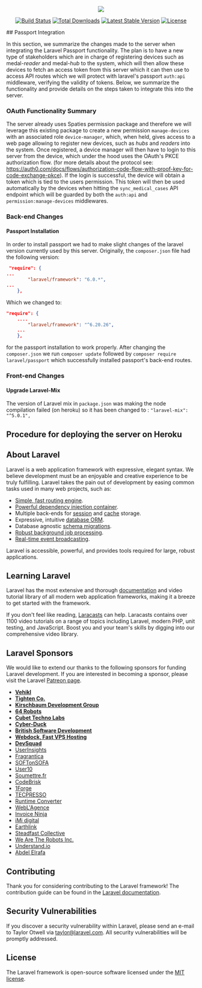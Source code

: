 <p align="center"><img src="https://laravel.com/assets/img/components/logo-laravel.svg"></p>

<p align="center">
<a href="https://travis-ci.org/laravel/framework"><img src="https://travis-ci.org/laravel/framework.svg" alt="Build Status"></a>
<a href="https://packagist.org/packages/laravel/framework"><img src="https://poser.pugx.org/laravel/framework/d/total.svg" alt="Total Downloads"></a>
<a href="https://packagist.org/packages/laravel/framework"><img src="https://poser.pugx.org/laravel/framework/v/stable.svg" alt="Latest Stable Version"></a>
<a href="https://packagist.org/packages/laravel/framework"><img src="https://poser.pugx.org/laravel/framework/license.svg" alt="License"></a>
</p>
## Passport Integration

In this section, we summarize the changes made to the server when integrating the Laravel Passport functionality. The plan is to have a new type of stakeholders which are in charge of registering devices such as medal-*reader* and medal-*hub* to the system, which will then allow these devices to fetch an access token from this server which it can then use to access API routes which we will protect with laravel's passport `auth:api` middleware, verifying the validity of tokens. Below, we summarize the functionality and provide details on the steps taken to integrate this into the server. 

### OAuth Functionality Summary

The server already uses Spaties permission package and therefore we will leverage this existing package to create a new permission `manage-devices` with an associated role `device-manager`, which, when held, gives access to a web page allowing to register new devices, such as *hubs* and *readers* into the system. Once registered, a device manager will then have to login to this server from the device, which under the hood uses the OAuth's PKCE authorization flow. (for more details about the protocol see: https://auth0.com/docs/flows/authorization-code-flow-with-proof-key-for-code-exchange-pkce). If the login is successful, the device will obtain a token which is tied to the users permission. This token will then be used automatically by the devices when hitting the `sync_medical_cases` API endpoint which will be guarded by both the `auth:api` and `permission:manage-devices` middlewares. 

### Back-end Changes

#### Passport Installation

In order to install passport we had to make slight changes of the laravel version currently used by this server. Originally, the `composer.json` file had the following version:

```json
 "require": {
...
        "laravel/framework": "6.0.*",
...
    },
```

Which we changed to: 

```json
"require": {
    ....
        "laravel/framework": "^6.20.26",
    ...
    },
```

for the passport installation to work properly. After changing the `composer.json` we run `composer update` followed by `composer require laravel/passport` which successfully installed passport's back-end routes.







### Front-end Changes

#### Upgrade Laravel-Mix

The version of Laravel mix in `package.json` was making the node compilation failed (on heroku) so it has been changed to : `"laravel-mix": "^5.0.1",` 

## Procedure for deploying the server on Heroku



## About Laravel

Laravel is a web application framework with expressive, elegant syntax. We believe development must be an enjoyable and creative experience to be truly fulfilling. Laravel takes the pain out of development by easing common tasks used in many web projects, such as:

- [Simple, fast routing engine](https://laravel.com/docs/routing).
- [Powerful dependency injection container](https://laravel.com/docs/container).
- Multiple back-ends for [session](https://laravel.com/docs/session) and [cache](https://laravel.com/docs/cache) storage.
- Expressive, intuitive [database ORM](https://laravel.com/docs/eloquent).
- Database agnostic [schema migrations](https://laravel.com/docs/migrations).
- [Robust background job processing](https://laravel.com/docs/queues).
- [Real-time event broadcasting](https://laravel.com/docs/broadcasting).

Laravel is accessible, powerful, and provides tools required for large, robust applications.

## Learning Laravel

Laravel has the most extensive and thorough [documentation](https://laravel.com/docs) and video tutorial library of all modern web application frameworks, making it a breeze to get started with the framework.

If you don't feel like reading, [Laracasts](https://laracasts.com) can help. Laracasts contains over 1100 video tutorials on a range of topics including Laravel, modern PHP, unit testing, and JavaScript. Boost you and your team's skills by digging into our comprehensive video library.

## Laravel Sponsors

We would like to extend our thanks to the following sponsors for funding Laravel development. If you are interested in becoming a sponsor, please visit the Laravel [Patreon page](https://patreon.com/taylorotwell).

- **[Vehikl](https://vehikl.com/)**
- **[Tighten Co.](https://tighten.co)**
- **[Kirschbaum Development Group](https://kirschbaumdevelopment.com)**
- **[64 Robots](https://64robots.com)**
- **[Cubet Techno Labs](https://cubettech.com)**
- **[Cyber-Duck](https://cyber-duck.co.uk)**
- **[British Software Development](https://www.britishsoftware.co)**
- **[Webdock, Fast VPS Hosting](https://www.webdock.io/en)**
- **[DevSquad](https://devsquad.com)**
- [UserInsights](https://userinsights.com)
- [Fragrantica](https://www.fragrantica.com)
- [SOFTonSOFA](https://softonsofa.com/)
- [User10](https://user10.com)
- [Soumettre.fr](https://soumettre.fr/)
- [CodeBrisk](https://codebrisk.com)
- [1Forge](https://1forge.com)
- [TECPRESSO](https://tecpresso.co.jp/)
- [Runtime Converter](http://runtimeconverter.com/)
- [WebL'Agence](https://weblagence.com/)
- [Invoice Ninja](https://www.invoiceninja.com)
- [iMi digital](https://www.imi-digital.de/)
- [Earthlink](https://www.earthlink.ro/)
- [Steadfast Collective](https://steadfastcollective.com/)
- [We Are The Robots Inc.](https://watr.mx/)
- [Understand.io](https://www.understand.io/)
- [Abdel Elrafa](https://abdelelrafa.com)

## Contributing

Thank you for considering contributing to the Laravel framework! The contribution guide can be found in the [Laravel documentation](https://laravel.com/docs/contributions).

## Security Vulnerabilities

If you discover a security vulnerability within Laravel, please send an e-mail to Taylor Otwell via [taylor@laravel.com](mailto:taylor@laravel.com). All security vulnerabilities will be promptly addressed.

## License

The Laravel framework is open-source software licensed under the [MIT license](https://opensource.org/licenses/MIT).
